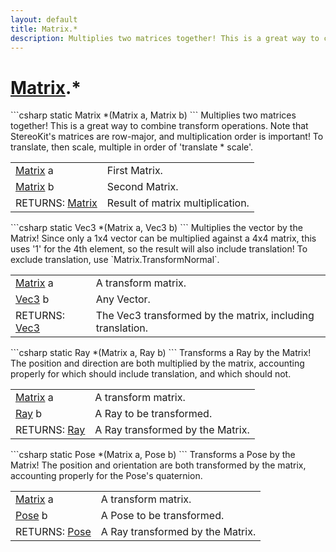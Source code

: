 ```yaml
---
layout: default
title: Matrix.*
description: Multiplies two matrices together! This is a great way to combine transform operations. Note that StereoKit's matrices are row-major, and multiplication order is important! To translate, then scale, multiple in order of 'translate * scale'.
---
```

# [Matrix]({{site.url}}/Pages/StereoKit/Matrix.html).*

<div class='signature' markdown='1'>
```csharp
static Matrix *(Matrix a, Matrix b)
```
Multiplies two matrices together! This is a great way to
combine transform operations. Note that StereoKit's matrices are
row-major, and multiplication order is important! To translate,
then scale, multiple in order of 'translate * scale'.
</div>

|  |  |
|--|--|
|[Matrix]({{site.url}}/Pages/StereoKit/Matrix.html) a|First Matrix.|
|[Matrix]({{site.url}}/Pages/StereoKit/Matrix.html) b|Second Matrix.|
|RETURNS: [Matrix]({{site.url}}/Pages/StereoKit/Matrix.html)|Result of matrix multiplication.|

<div class='signature' markdown='1'>
```csharp
static Vec3 *(Matrix a, Vec3 b)
```
Multiplies the vector by the Matrix! Since only a 1x4
vector can be multiplied against a 4x4 matrix, this uses '1' for
the 4th element, so the result will also include translation! To
exclude translation, use `Matrix.TransformNormal`.
</div>

|  |  |
|--|--|
|[Matrix]({{site.url}}/Pages/StereoKit/Matrix.html) a|A transform matrix.|
|[Vec3]({{site.url}}/Pages/StereoKit/Vec3.html) b|Any Vector.|
|RETURNS: [Vec3]({{site.url}}/Pages/StereoKit/Vec3.html)|The Vec3 transformed by the matrix, including translation.|

<div class='signature' markdown='1'>
```csharp
static Ray *(Matrix a, Ray b)
```
Transforms a Ray by the Matrix! The position and direction
are both multiplied by the matrix, accounting properly for which
should include translation, and which should not.
</div>

|  |  |
|--|--|
|[Matrix]({{site.url}}/Pages/StereoKit/Matrix.html) a|A transform matrix.|
|[Ray]({{site.url}}/Pages/StereoKit/Ray.html) b|A Ray to be transformed.|
|RETURNS: [Ray]({{site.url}}/Pages/StereoKit/Ray.html)|A Ray transformed by the Matrix.|

<div class='signature' markdown='1'>
```csharp
static Pose *(Matrix a, Pose b)
```
Transforms a Pose by the Matrix! The position and
orientation are both transformed by the matrix, accounting properly
for the Pose's quaternion.
</div>

|  |  |
|--|--|
|[Matrix]({{site.url}}/Pages/StereoKit/Matrix.html) a|A transform matrix.|
|[Pose]({{site.url}}/Pages/StereoKit/Pose.html) b|A Pose to be transformed.|
|RETURNS: [Pose]({{site.url}}/Pages/StereoKit/Pose.html)|A Ray transformed by the Matrix.|




